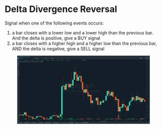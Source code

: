 # Delta Divergence Reversal

Signal when one of the following events occurs:

1. a bar closes with a lower low and a lower high than the previous bar. And the delta is positive, give a BUY signal
2. a bar closes with a higher high and a higher low than the previous bar, AND the delta is negative, give a SELL signal

<figure><img src="../../../../.gitbook/assets/изображение.png" alt=""><figcaption></figcaption></figure>
